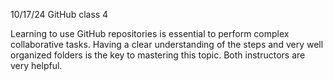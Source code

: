 10/17/24
GitHub class 4

Learning to use GitHub repositories is essential to perform complex collaborative tasks. 
Having a clear understanding of the steps and very well organized folders is the key to mastering this topic. Both instructors are very helpful. 